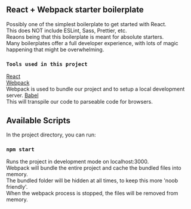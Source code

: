 ## React + Webpack starter boilerplate

Possibly one of the simplest boilerplate to get started with React.<br>
This does NOT include ESLint, Sass, Prettier, etc.<br>
Reaons being that this boilerplate is meant for absolute starters.<br>
Many boilerplates offer a full developer experience, with lots of magic happening that might be overwhelming.

### `Tools used in this project`

[React](https://reactjs.org/)<br>
[Webpack](https://webpack.js.org/)<br>
Webpack is used to bundle our project and to setup a local development server.
[Babel](https://babeljs.io/)<br>
This will transpile our code to parseable code for browsers.<br>

## Available Scripts

In the project directory, you can run:

### `npm start`

Runs the project in development mode on localhost:3000.<br>
Webpack will bundle the entire project and cache the bundled files into memory.<br>
The bundled folder will be hidden at all times, to keep this more 'noob friendly'.<br>
When the webpack process is stopped, the files will be removed from memory.